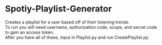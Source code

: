 # Spotiy-Playlist-Generator
Creates a playlist for a user based off of their listening trends. </br>
To run you will need username, authorization code, scope, and secret code to gain an access token. </br>
After you have all of these, input in Playlist.py and run CreatePlaylist.py.
